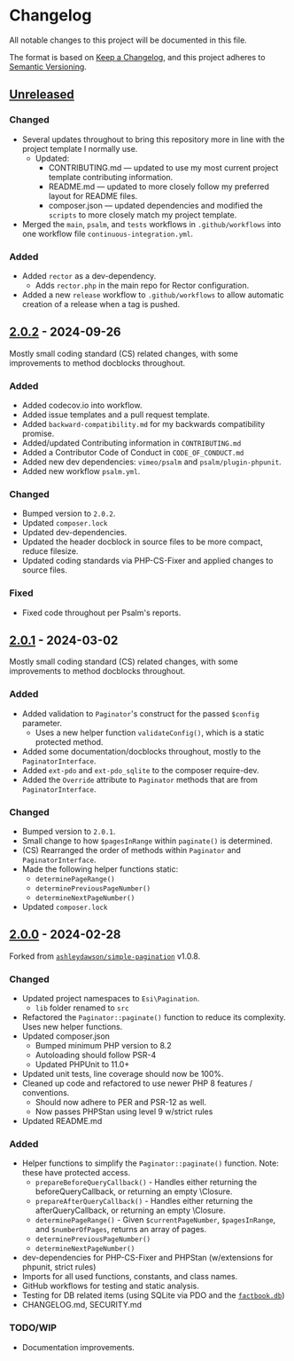 # Changelog

All notable changes to this project will be documented in this file.

The format is based on [Keep a Changelog](https://keepachangelog.com/en/1.1.0/),
and this project adheres to [Semantic Versioning](https://semver.org/spec/v2.0.0.html).

## [Unreleased]

### Changed

  * Several updates throughout to bring this repository more in line with the project template I normally use.
    * Updated:
      * CONTRIBUTING.md — updated to use my most current project template contributing information.
      * README.md — updated to more closely follow my preferred layout for README files.
      * composer.json — updated dependencies and modified the `scripts` to more closely match my project template.
  * Merged the `main`, `psalm`, and `tests` workflows in `.github/workflows` into one workflow file `continuous-integration.yml`.

### Added

  * Added `rector` as a dev-dependency.
    * Adds `rector.php` in the main repo for Rector configuration.
  * Added a new `release` workflow to `.github/workflows` to allow automatic creation of a release when a tag is pushed.


## [2.0.2] - 2024-09-26

Mostly small coding standard (CS) related changes, with some improvements to method docblocks throughout.

### Added

  * Added codecov.io into workflow.
  * Added issue templates and a pull request template.
  * Added `backward-compatibility.md` for my backwards compatibility promise.
  * Added/updated Contributing information in `CONTRIBUTING.md`
  * Added a Contributor Code of Conduct in `CODE_OF_CONDUCT.md`
  * Added new dev dependencies: `vimeo/psalm` and `psalm/plugin-phpunit`.
  * Added new workflow `psalm.yml`.

### Changed

  * Bumped version to `2.0.2`.
  * Updated `composer.lock`
  * Updated dev-dependencies.
  * Updated the header docblock in source files to be more compact, reduce filesize.
  * Updated coding standards via PHP-CS-Fixer and applied changes to source files.

### Fixed

  * Fixed code throughout per Psalm's reports.


## [2.0.1] - 2024-03-02

Mostly small coding standard (CS) related changes, with some improvements to method docblocks throughout.

### Added

  * Added validation to `Paginator`'s construct for the passed `$config` parameter.
    * Uses a new helper function `validateConfig()`, which is a static protected method.
  * Added some documentation/docblocks throughout, mostly to the `PaginatorInterface`.
  * Added `ext-pdo` and `ext-pdo_sqlite` to the composer require-dev.
  * Added the `Override` attribute to `Paginator` methods that are from `PaginatorInterface`.

### Changed

  * Bumped version to `2.0.1`.
  * Small change to how `$pagesInRange` within `paginate()` is determined.
  * (CS) Rearranged the order of methods within `Paginator` and `PaginatorInterface`.
  * Made the following helper functions static:
    * `determinePageRange()`
    * `determinePreviousPageNumber()`
    * `determineNextPageNumber()`
  * Updated `composer.lock`


## [2.0.0] - 2024-02-28

Forked from [`ashleydawson/simple-pagination`](https://github.com/AshleyDawson/SimplePagination) v1.0.8.

### Changed

  * Updated project namespaces to `Esi\Pagination`.
    * `lib` folder renamed to `src`
  * Refactored the `Paginator::paginate()` function to reduce its complexity. Uses new helper functions.
  * Updated composer.json
    * Bumped minimum PHP version to 8.2
    * Autoloading should follow PSR-4
    * Updated PHPUnit to 11.0+
  * Updated unit tests, line coverage should now be 100%.
  * Cleaned up code and refactored to use newer PHP 8 features / conventions.
    * Should now adhere to PER and PSR-12 as well.
    * Now passes PHPStan using level 9 w/strict rules
  * Updated README.md

### Added

  * Helper functions to simplify the `Paginator::paginate()` function. Note: these have protected access.
    * `prepareBeforeQueryCallback()` - Handles either returning the beforeQueryCallback, or returning an empty \Closure.
    * `prepareAfterQueryCallback()` - Handles either returning the afterQueryCallback, or returning an empty \Closure.
    * `determinePageRange()` - Given `$currentPageNumber`, `$pagesInRange`, and `$numberOfPages`, returns an array of pages.
    * `determinePreviousPageNumber()`
    * `determineNextPageNumber()`
  * dev-dependencies for PHP-CS-Fixer and PHPStan (w/extensions for phpunit, strict rules)
  * Imports for all used functions, constants, and class names.
  * GitHub workflows for testing and static analysis.
  * Testing for DB related items (using SQLite via PDO and the [`factbook.db`](https://github.com/factbook/factbook.sql))
  * CHANGELOG.md, SECURITY.md

### TODO/WIP

  * Documentation improvements.

[unreleased]: https://github.com/ericsizemore/pagination/tree/master
[2.0.2]: https://github.com/ericsizemore/pagination/releases/tag/v2.0.2
[2.0.1]: https://github.com/ericsizemore/pagination/releases/tag/v2.0.1
[2.0.0]: https://github.com/ericsizemore/pagination/releases/tag/v2.0.0
